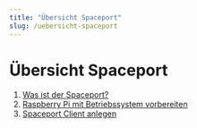 ```yaml
---
title: "Übersicht Spaceport"
slug: /uebersicht-spaceport
---
```


# Übersicht Spaceport

1. [Was ist der Spaceport?](https://handbuch.alarmiator.de/?docs=spaceport-client)
2. [Raspberry Pi mit Betriebssystem vorbereiten](https://handbuch.alarmiator.de/?docs=installation-alarmiator-server)
3. [Spaceport Client anlegen](https://handbuch.alarmiator.de/?docs=spaceport-client-anlegen)